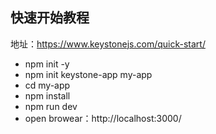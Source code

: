 ## 快速开始教程
地址：https://www.keystonejs.com/quick-start/
- npm init -y
- npm init keystone-app my-app
- cd my-app
- npm install
- npm run dev
- open browear：http://localhost:3000/